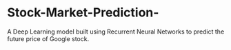 # Stock-Market-Prediction-
A Deep Learning model built using Recurrent Neural Networks to predict the future price of Google stock. 
